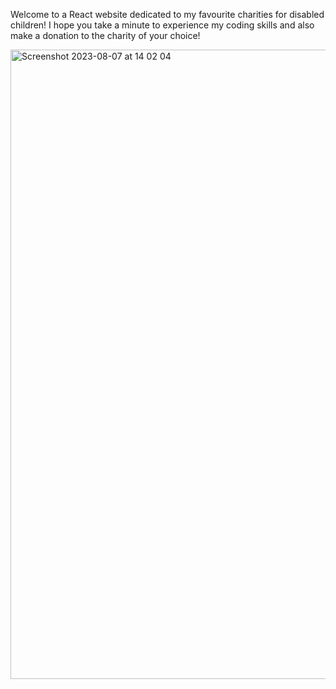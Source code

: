 Welcome to a React website dedicated to my favourite charities for disabled children! I hope you take a minute to experience my coding skills and also make a donation to the charity of your choice!

<img width="1007" alt="Screenshot 2023-08-07 at 14 02 04" src="https://github.com/Thaleia/children-charities/assets/42918656/56653d0d-23d1-46f6-999f-2edfcabd9663">
